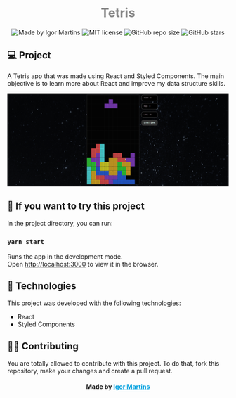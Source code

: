 <h1 style="color: #888" align="center">
    Tetris
</h1>


<div align="center">
  <div align="center">
    <img alt="Made by Igor Martins" src="https://img.shields.io/badge/madeby-figormartins-blue">
    <img alt="MIT license" src="https://img.shields.io/badge/license-MIT-red">
    <img alt="GitHub repo size" src="https://img.shields.io/github/repo-size/figormartins/tetris">
    <img alt="GitHub stars" src="https://img.shields.io/github/stars/figormartins/tetris?style=social">
  </div>
</div>

>

## 💻 Project

A Tetris app that was made using React and Styled Components. The main objective is to learn more about React and improve my data structure skills.

>

<div align="center">
  <img alt="Title image" src=".readme/tetris.gif">
</div>

>

## 🔨 If you want to try this project

In the project directory, you can run:

### `yarn start`

Runs the app in the development mode.<br />
Open [http://localhost:3000](http://localhost:3000) to view it in the browser.

>

## 🚀 Technologies

This project was developed with the following technologies:

- React
- Styled Components

>

## 👊🏼 Contributing
You are totally allowed to contribute with this project. To do that, fork this repository, make your changes and create a pull request.

> >

<h4 align="center">
    Made by <a href="https://www.linkedin.com/in/figortmartins/" style="color: #00a0df" target="_blank">Igor Martins</a>
</h4>